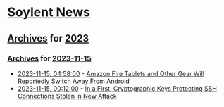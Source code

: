 # [Soylent News](../../../README.md)

## [Archives](../../index.md) for [2023](../index.md)

### [Archives](../../index.md) for [2023-11-15](index.md)

* [2023-11-15, 04:58:00](https://soylentnews.org/article.pl?sid=23/11/14/0219211&from=rss) - [Amazon Fire Tablets and Other Gear Will Reportedly Switch Away From Android](https://soylentnews.org/article.pl?sid=23/11/14/0219211&from=rss)
* [2023-11-15, 00:12:00](https://soylentnews.org/article.pl?sid=23/11/14/0216218&from=rss) - [In a First, Cryptographic Keys Protecting SSH Connections Stolen in New Attack](https://soylentnews.org/article.pl?sid=23/11/14/0216218&from=rss)
